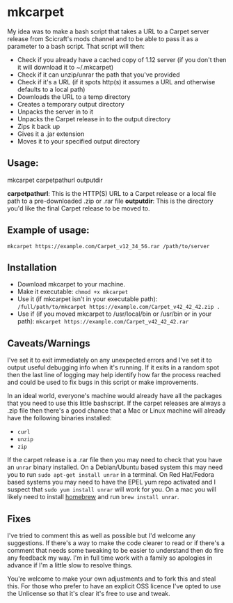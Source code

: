 # mkcarpet

My idea was to make a bash script that takes a URL to a Carpet server release from Scicraft's mods channel and to be able to pass it as a parameter to a bash script. That script will then:

* Check if you already have a cached copy of 1.12 server (if you don't then it will download it to ~/.mkcarpet)
* Check if it can unzip/unrar the path that you've provided
* Check if it's a URL (if it spots http(s) it assumes a URL and otherwise defaults to a local path)
* Downloads the URL to a temp directory
* Creates a temporary output directory
* Unpacks the server in to it
* Unpacks the Carpet release in to the output directory
* Zips it back up
* Gives it a .jar extension
* Moves it to your specified output directory

## Usage:

mkcarpet carpetpathurl outputdir

**carpetpathurl**: This is the HTTP(S) URL to a Carpet release or a local file path to a pre-downloaded .zip or .rar file
**outputdir**: This is the directory you'd like the final Carpet release to be moved to.

## Example of usage:

    mkcarpet https://example.com/Carpet_v12_34_56.rar /path/to/server

## Installation

* Download mkcarpet to your machine.
* Make it executable: `chmod +x mkcarpet`
* Use it (if mkcarpet isn't in your executable path): `/full/path/to/mkcarpet https://example.com/Carpet_v42_42_42.zip .`
* Use if (if you moved mkcarpet to /usr/local/bin or /usr/bin or in your path): `mkcarpet https://example.com/Carpet_v42_42_42.rar`

## Caveats/Warnings

I've set it to exit immediately on any unexpected errors and I've set it to output useful debugging info when it's running. If
it exits in a random spot then the last line of logging may help identify how far the process reached and could be used to fix
bugs in this script or make improvements.

In an ideal world, everyone's machine would already have all the packages that you need to use this little bashscript. If the
carpet releases are always a .zip file then there's a good chance that a Mac or Linux machine will already have the following
binaries installed:

* `curl`
* `unzip`
* `zip`

If the carpet release is a .rar file then you may need to check that you have an `unrar` binary installed. On a Debian/Ubuntu
based system this may need you to run `sudo apt-get install unrar` in a terminal. On Red Hat/Fedora based systems you may
need to have the EPEL yum repo activated and I suspect that `sudo yum install unrar` will work for you. On a mac you will likely
need to install [homebrew](https://brew.sh/) and run `brew install unrar`.

## Fixes

I've tried to comment this as well as possible but I'd welcome any suggestions. If there's a way to make the code clearer to read
or if there's a comment that needs some tweaking to be easier to understand then do fire any feedback my way. I'm in full time
work with a family so apologies in advance if I'm a little slow to resolve things.

You're welcome to make your own adjustments and to fork this and steal this. For those who prefer to have an explicit OSS licence
I've opted to use the Unlicense so that it's clear it's free to use and tweak.
